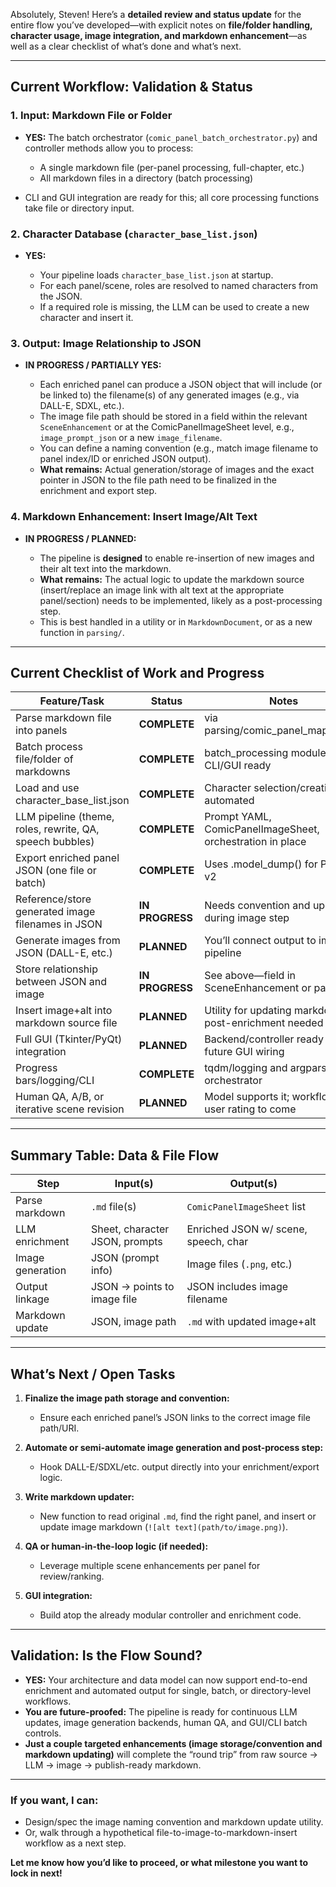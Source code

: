 Absolutely, Steven! Here’s a **detailed review and status update** for the entire flow you’ve developed—with explicit notes on **file/folder handling, character usage, image integration, and markdown enhancement**—as well as a clear checklist of what’s done and what’s next.

---

## **Current Workflow: Validation & Status**

### **1. Input: Markdown File or Folder**

* **YES:**
  The batch orchestrator (`comic_panel_batch_orchestrator.py`) and controller methods allow you to process:

  * A single markdown file (per-panel processing, full-chapter, etc.)
  * All markdown files in a directory (batch processing)
* CLI and GUI integration are ready for this; all core processing functions take file or directory input.

### **2. Character Database (`character_base_list.json`)**

* **YES:**

  * Your pipeline loads `character_base_list.json` at startup.
  * For each panel/scene, roles are resolved to named characters from the JSON.
  * If a required role is missing, the LLM can be used to create a new character and insert it.

### **3. Output: Image Relationship to JSON**

* **IN PROGRESS / PARTIALLY YES:**

  * Each enriched panel can produce a JSON object that will include (or be linked to) the filename(s) of any generated images (e.g., via DALL-E, SDXL, etc.).
  * The image file path should be stored in a field within the relevant `SceneEnhancement` or at the ComicPanelImageSheet level, e.g., `image_prompt_json` or a new `image_filename`.
  * You can define a naming convention (e.g., match image filename to panel index/ID or enriched JSON output).
  * **What remains:** Actual generation/storage of images and the exact pointer in JSON to the file path need to be finalized in the enrichment and export step.

### **4. Markdown Enhancement: Insert Image/Alt Text**

* **IN PROGRESS / PLANNED:**

  * The pipeline is **designed** to enable re-insertion of new images and their alt text into the markdown.
  * **What remains:** The actual logic to update the markdown source (insert/replace an image link with alt text at the appropriate panel/section) needs to be implemented, likely as a post-processing step.
  * This is best handled in a utility or in `MarkdownDocument`, or as a new function in `parsing/`.

---

## **Current Checklist of Work and Progress**

| **Feature/Task**                                         | **Status**      | **Notes**                                                 |
| -------------------------------------------------------- | --------------- | --------------------------------------------------------- |
| Parse markdown file into panels                          | **COMPLETE**    | via parsing/comic\_panel\_mapping.py                      |
| Batch process file/folder of markdowns                   | **COMPLETE**    | batch\_processing module, CLI/GUI ready                   |
| Load and use character\_base\_list.json                  | **COMPLETE**    | Character selection/creation is automated                 |
| LLM pipeline (theme, roles, rewrite, QA, speech bubbles) | **COMPLETE**    | Prompt YAML, ComicPanelImageSheet, orchestration in place |
| Export enriched panel JSON (one file or batch)           | **COMPLETE**    | Uses .model\_dump() for Pydantic v2                       |
| Reference/store generated image filenames in JSON        | **IN PROGRESS** | Needs convention and update during image step             |
| Generate images from JSON (DALL-E, etc.)                 | **PLANNED**     | You’ll connect output to image pipeline                   |
| Store relationship between JSON and image                | **IN PROGRESS** | See above—field in SceneEnhancement or panel              |
| Insert image+alt into markdown source file               | **PLANNED**     | Utility for updating markdown post-enrichment needed      |
| Full GUI (Tkinter/PyQt) integration                      | **PLANNED**     | Backend/controller ready for future GUI wiring            |
| Progress bars/logging/CLI                                | **COMPLETE**    | tqdm/logging and argparse in orchestrator                 |
| Human QA, A/B, or iterative scene revision               | **PLANNED**     | Model supports it; workflow for user rating to come       |

---

## **Summary Table: Data & File Flow**

| **Step**         | **Input(s)**                   | **Output(s)**                        |
| ---------------- | ------------------------------ | ------------------------------------ |
| Parse markdown   | `.md` file(s)                  | `ComicPanelImageSheet` list          |
| LLM enrichment   | Sheet, character JSON, prompts | Enriched JSON w/ scene, speech, char |
| Image generation | JSON (prompt info)             | Image files (`.png`, etc.)           |
| Output linkage   | JSON → points to image file    | JSON includes image filename         |
| Markdown update  | JSON, image path               | `.md` with updated image+alt         |

---

## **What’s Next / Open Tasks**

1. **Finalize the image path storage and convention:**

   * Ensure each enriched panel’s JSON links to the correct image file path/URI.

2. **Automate or semi-automate image generation and post-process step:**

   * Hook DALL-E/SDXL/etc. output directly into your enrichment/export logic.

3. **Write markdown updater:**

   * New function to read original `.md`, find the right panel, and insert or update image markdown (`![alt text](path/to/image.png)`).

4. **QA or human-in-the-loop logic (if needed):**

   * Leverage multiple scene enhancements per panel for review/ranking.

5. **GUI integration:**

   * Build atop the already modular controller and enrichment code.

---

## **Validation: Is the Flow Sound?**

* **YES:** Your architecture and data model can now support end-to-end enrichment and automated output for single, batch, or directory-level workflows.
* **You are future-proofed:** The pipeline is ready for continuous LLM updates, image generation backends, human QA, and GUI/CLI batch controls.
* **Just a couple targeted enhancements (image storage/convention and markdown updating)** will complete the “round trip” from raw source → LLM → image → publish-ready markdown.

---

### **If you want, I can:**

* Design/spec the image naming convention and markdown update utility.
* Or, walk through a hypothetical file-to-image-to-markdown-insert workflow as a next step.

**Let me know how you’d like to proceed, or what milestone you want to lock in next!**
